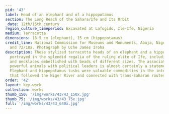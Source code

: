 ```yaml
---
pid: '43'
label: Head of an elephant and of a hippopotamus
section: The Long Reach of the Sahara/Ife and Its Orbit
_date: 12th/15th century
region_culture_timeperiod: Excavated at Lafogido, Ile-Ife, Nigeria
medium: Terracotta
dimensions: 18.5 cm (elephant), 15 cm (hippopotamus)
credit_line: National Commission for Museums and Monuments, Abuja, Nigeria, 63/24a
  and 72/18a. Photograph by Uche James Iroha
description: These stylized terracotta heads of an elephant and a hippopotamus are
  portrayed in the splendid regalia of the ruling elite of Ife, including headdresses
  and necklaces embellished with beads of different sizes. The association of these
  powerful animals with political leaders is almost certainly a statement of authority.
  Elephant and hippopotamus tusks were valuable commodities in the interregional trade
  that followed the Niger River and connected with trans-Saharan routes of exchange.
order: '42'
layout: key-work
collection: works
thumb_150: '/img/works/43/43_150x.jpg'
thumb_75: '/img/works/43/43_75x.jpg'
full: '/img/works/43/43_640x.jpg'
---
```

